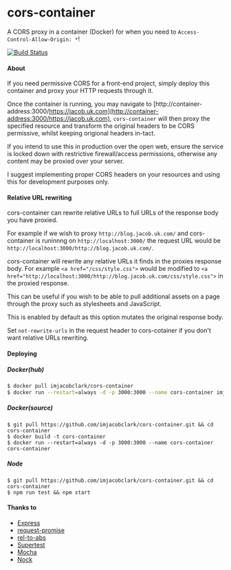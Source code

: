 # cors-container

A CORS proxy in a container (Docker) for when you need to `Access-Control-Allow-Origin: *`! 

[![Build Status](https://travis-ci.org/imjacobclark/cors-container.svg)](https://travis-ci.org/imjacobclark/cors-container)

#### About

If you need permissive CORS for a front-end project, simply deploy this container and proxy your HTTP requests through it.

Once the container is running, you may navigate to [http://container-address:3000/https://jacob.uk.com](http://container-address:3000/https://jacob.uk.com), `cors-container` will then proxy the specified resource and transform the original headers to be CORS permissive, whilst keeping origional headers in-tact.

If you intend to use this in production over the open web, ensure the service is locked down with restrictive firewall/access permissions, otherwise any content may be proxied over your server.

I suggest implementing proper CORS headers on your resources and using this for development purposes only.

#### Relative URL rewriting 

cors-container can rewrite relative URLs to full URLs of the response body you have proxied. 

For example if we wish to proxy `http://blog.jacob.uk.com/` and cors-container is runinnng on `http://localhost:3000/` the request URL would be `http://localhost:3000/http://blog.jacob.uk.com/`.

cors-container will rewrite any relative URLs it finds in the proxies response body. For example `<a href="/css/style.css">` would be modified to `<a href="http://localhost:3000/http://blog.jacob.uk.com/css/style.css">` in the proxied response.

This can be useful if you wish to be able to pull additional assets on a page through the proxy such as stylesheets and JavaScript. 

This is enabled by default as this option mutates the original response body. 

Set `not-rewrite-urls` in the request header to cors-cotainer if you don't want relative URLs rewriting.

#### Deploying

##### Docker(hub)

```bash
$ docker pull imjacobclark/cors-container
$ docker run --restart=always -d -p 3000:3000 --name cors-container imjacobclark/cors-container
```

##### Docker(source)

```shell
$ git pull https://github.com/imjacobclark/cors-container.git && cd cors-container
$ docker build -t cors-container
$ docker run --restart=always -d -p 3000:3000 --name cors-container cors-container
```

##### Node

```shell
$ git pull https://github.com/imjacobclark/cors-container.git && cd cors-container
$ npm run test && npm start
```

#### Thanks to

* [Express](http://expressjs.com/)
* [request-promise](https://github.com/request/request-promise)
* [rel-to-abs](https://github.com/auth0/rel-to-abs)
* [Supertest](https://github.com/visionmedia/supertest)
* [Mocha](http://mochajs.org/)
* [Nock](https://github.com/pgte/nock)
